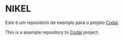 # NIKEL

Este é um repositório de exemplo para o projeto [Codaí](codai.growdev.com.br/).

This is a example repository to [Codaí](codai.growdev.com.br/) project.
